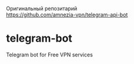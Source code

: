 Оригинальный репозитарий    
https://github.com/amnezia-vpn/telegram-api-bot

# telegram-bot
Telegram bot for Free VPN services
